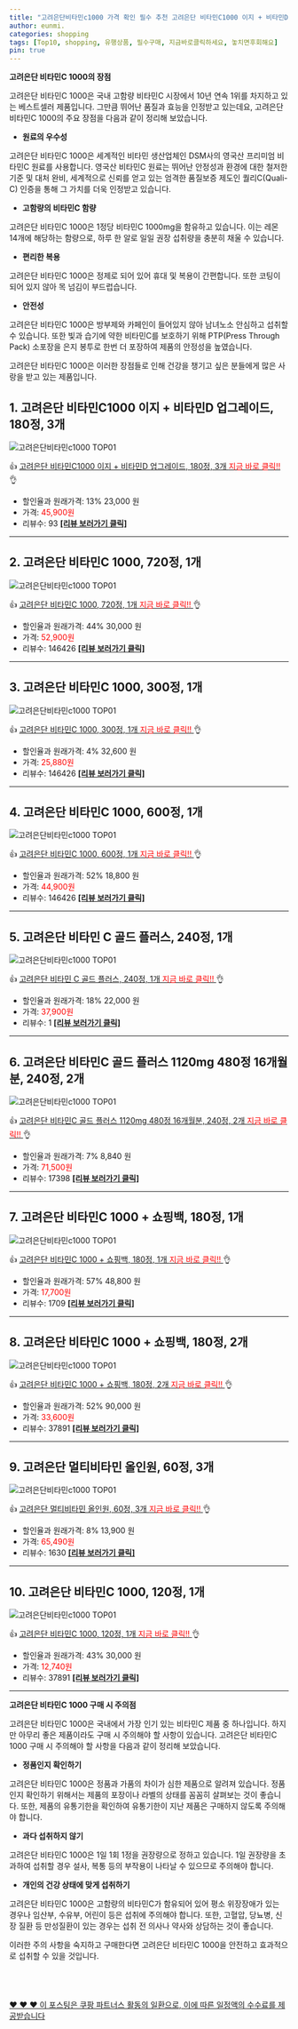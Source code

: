```yaml
---
title: "고려은단비타민c1000 가격 확인 필수 추천 고려은단 비타민C1000 이지 + 비타민D 업그레이드, 180정, 3개 비교 장점 구매가이드"
author: eunmi.
categories: shopping
tags: [Top10, shopping, 유행상품, 필수구매, 지금바로클릭하세요, 놓치면후회해요]
pin: true
---
```

**고려은단 비타민C 1000의 장점**

고려은단 비타민C 1000은 국내 고함량 비타민C 시장에서 10년 연속 1위를 차지하고 있는 베스트셀러 제품입니다. 그만큼 뛰어난 품질과 효능을 인정받고 있는데요, 고려은단 비타민C 1000의 주요 장점을 다음과 같이 정리해 보았습니다.

* **원료의 우수성**

고려은단 비타민C 1000은 세계적인 비타민 생산업체인 DSM사의 영국산 프리미엄 비타민C 원료를 사용합니다. 영국산 비타민C 원료는 뛰어난 안정성과 환경에 대한 철저한 기준 및 대처 완비, 세계적으로 신뢰를 얻고 있는 엄격한 품질보증 제도인 퀄리C(Quali-C) 인증을 통해 그 가치를 더욱 인정받고 있습니다.

* **고함량의 비타민C 함량**

고려은단 비타민C 1000은 1정당 비타민C 1000mg을 함유하고 있습니다. 이는 레몬 14개에 해당하는 함량으로, 하루 한 알로 일일 권장 섭취량을 충분히 채울 수 있습니다.

* **편리한 복용**

고려은단 비타민C 1000은 정제로 되어 있어 휴대 및 복용이 간편합니다. 또한 코팅이 되어 있지 않아 목 넘김이 부드럽습니다.

* **안전성**

고려은단 비타민C 1000은 방부제와 카페인이 들어있지 않아 남녀노소 안심하고 섭취할 수 있습니다. 또한 빛과 습기에 약한 비타민C를 보호하기 위해 PTP(Press Through Pack) 소포장을 은지 봉투로 한번 더 포장하여 제품의 안정성을 높였습니다.

고려은단 비타민C 1000은 이러한 장점들로 인해 건강을 챙기고 싶은 분들에게 많은 사랑을 받고 있는 제품입니다.

   

## 1. 고려은단 비타민C1000 이지 + 비타민D 업그레이드, 180정, 3개

![고려은단비타민c1000 TOP01](https://thumbnail6.coupangcdn.com/thumbnails/remote/230x230ex/image/vendor_inventory/1905/c477a150a27a89eeee58b7dda22b7d7bc317216f141ab8b1d936395fb610.png)


👍 [고려은단 비타민C1000 이지 + 비타민D 업그레이드, 180정, 3개 <font color=red> 지금 바로 클릭!! </font> ](https://link.coupang.com/re/AFFSDP?lptag=AF3617701&subid=GithubCoopas&pageKey=5307090358&traceid=V0-153&itemId=9188738966&vendorItemId=78008647843) 👌 


- 할인율과 원래가격: 13%  23,000   원
- 가격: <span style='color:red'>45,900원</span>
- 리뷰수: 93  [**[리뷰 보러가기 클릭]**](https://link.coupang.com/re/AFFSDP?lptag=AF3617701&subid=GithubCoopas&pageKey=5307090358&traceid=V0-153&itemId=9188738966&vendorItemId=78008647843)

---


   

## 2. 고려은단 비타민C 1000, 720정, 1개

![고려은단비타민c1000 TOP01](https://thumbnail8.coupangcdn.com/thumbnails/remote/230x230ex/image/vendor_inventory/e775/74dcd9bd61b53e11d973b54b4577f5b46195efff3c1bf797862a3d8d3721.jpg)


👍 [고려은단 비타민C 1000, 720정, 1개 <font color=red> 지금 바로 클릭!! </font> ](https://link.coupang.com/re/AFFSDP?lptag=AF3617701&subid=GithubCoopas&pageKey=7431508110&traceid=V0-153&itemId=324891&vendorItemId=82310782563) 👌 


- 할인율과 원래가격: 44%  30,000   원
- 가격: <span style='color:red'>52,900원</span>
- 리뷰수: 146426  [**[리뷰 보러가기 클릭]**](https://link.coupang.com/re/AFFSDP?lptag=AF3617701&subid=GithubCoopas&pageKey=7431508110&traceid=V0-153&itemId=324891&vendorItemId=82310782563)

---


   

## 3. 고려은단 비타민C 1000, 300정, 1개

![고려은단비타민c1000 TOP01](https://thumbnail6.coupangcdn.com/thumbnails/remote/230x230ex/image/vendor_inventory/d150/9e8666f3202d158439df21e52af5a0c9748f99a2a3fcda8cce4f8a07371a.jpg)


👍 [고려은단 비타민C 1000, 300정, 1개 <font color=red> 지금 바로 클릭!! </font> ](https://link.coupang.com/re/AFFSDP?lptag=AF3617701&subid=GithubCoopas&pageKey=7431508110&traceid=V0-153&itemId=19927377895&vendorItemId=71054259642) 👌 


- 할인율과 원래가격: 4%  32,600   원
- 가격: <span style='color:red'>25,880원</span>
- 리뷰수: 146426  [**[리뷰 보러가기 클릭]**](https://link.coupang.com/re/AFFSDP?lptag=AF3617701&subid=GithubCoopas&pageKey=7431508110&traceid=V0-153&itemId=19927377895&vendorItemId=71054259642)

---


   

## 4. 고려은단 비타민C 1000, 600정, 1개

![고려은단비타민c1000 TOP01](https://thumbnail9.coupangcdn.com/thumbnails/remote/230x230ex/image/vendor_inventory/b690/8ed9c95a055e823ce903fa59be85e127dd9bf9f7c1f11adc1d8e14eb4b3b.jpg)


👍 [고려은단 비타민C 1000, 600정, 1개 <font color=red> 지금 바로 클릭!! </font> ](https://link.coupang.com/re/AFFSDP?lptag=AF3617701&subid=GithubCoopas&pageKey=7431508110&traceid=V0-153&itemId=6260161690&vendorItemId=82310832054) 👌 


- 할인율과 원래가격: 52%  18,800   원
- 가격: <span style='color:red'>44,900원</span>
- 리뷰수: 146426  [**[리뷰 보러가기 클릭]**](https://link.coupang.com/re/AFFSDP?lptag=AF3617701&subid=GithubCoopas&pageKey=7431508110&traceid=V0-153&itemId=6260161690&vendorItemId=82310832054)

---


   

## 5. 고려은단 비타민 C 골드 플러스, 240정, 1개

![고려은단비타민c1000 TOP01](https://thumbnail7.coupangcdn.com/thumbnails/remote/230x230ex/image/vendor_inventory/3076/833b451388f74ef0556d81f13bfde70fadb21ab2e42998f1cd7c655748b1.png)


👍 [고려은단 비타민 C 골드 플러스, 240정, 1개 <font color=red> 지금 바로 클릭!! </font> ](https://link.coupang.com/re/AFFSDP?lptag=AF3617701&subid=GithubCoopas&pageKey=6256392957&traceid=V0-153&itemId=6260129128&vendorItemId=81209834504) 👌 


- 할인율과 원래가격: 18%  22,000   원
- 가격: <span style='color:red'>37,900원</span>
- 리뷰수: 1  [**[리뷰 보러가기 클릭]**](https://link.coupang.com/re/AFFSDP?lptag=AF3617701&subid=GithubCoopas&pageKey=6256392957&traceid=V0-153&itemId=6260129128&vendorItemId=81209834504)

---


   

## 6. 고려은단 비타민C 골드 플러스 1120mg 480정 16개월분, 240정, 2개

![고려은단비타민c1000 TOP01](https://thumbnail7.coupangcdn.com/thumbnails/remote/230x230ex/image/vendor_inventory/fe76/3f18f0d1baed83b6992b93f63b9209a8497b2d8214c717866db8178a4ba6.png)


👍 [고려은단 비타민C 골드 플러스 1120mg 480정 16개월분, 240정, 2개 <font color=red> 지금 바로 클릭!! </font> ](https://link.coupang.com/re/AFFSDP?lptag=AF3617701&subid=GithubCoopas&pageKey=6256392957&traceid=V0-153&itemId=12923788961&vendorItemId=81209834522) 👌 


- 할인율과 원래가격: 7%  8,840   원
- 가격: <span style='color:red'>71,500원</span>
- 리뷰수: 17398  [**[리뷰 보러가기 클릭]**](https://link.coupang.com/re/AFFSDP?lptag=AF3617701&subid=GithubCoopas&pageKey=6256392957&traceid=V0-153&itemId=12923788961&vendorItemId=81209834522)

---


   

## 7. 고려은단 비타민C 1000 + 쇼핑백, 180정, 1개

![고려은단비타민c1000 TOP01](https://thumbnail9.coupangcdn.com/thumbnails/remote/230x230ex/image/retail/images/4703148579049300-059b6a35-47ce-41aa-918b-9a7958e85e8f.jpg)


👍 [고려은단 비타민C 1000 + 쇼핑백, 180정, 1개 <font color=red> 지금 바로 클릭!! </font> ](https://link.coupang.com/re/AFFSDP?lptag=AF3617701&subid=GithubCoopas&pageKey=7431508110&traceid=V0-153&itemId=13855063319&vendorItemId=3000235591) 👌 


- 할인율과 원래가격: 57%  48,800   원
- 가격: <span style='color:red'>17,700원</span>
- 리뷰수: 1709  [**[리뷰 보러가기 클릭]**](https://link.coupang.com/re/AFFSDP?lptag=AF3617701&subid=GithubCoopas&pageKey=7431508110&traceid=V0-153&itemId=13855063319&vendorItemId=3000235591)

---


   

## 8. 고려은단 비타민C 1000 + 쇼핑백, 180정, 2개

![고려은단비타민c1000 TOP01](https://thumbnail6.coupangcdn.com/thumbnails/remote/230x230ex/image/retail/images/1067807893167025-61055de8-347d-439a-a151-7b17ae6baf82.jpg)


👍 [고려은단 비타민C 1000 + 쇼핑백, 180정, 2개 <font color=red> 지금 바로 클릭!! </font> ](https://link.coupang.com/re/AFFSDP?lptag=AF3617701&subid=GithubCoopas&pageKey=7431508110&traceid=V0-153&itemId=7051958662&vendorItemId=84995746489) 👌 


- 할인율과 원래가격: 52%  90,000   원
- 가격: <span style='color:red'>33,600원</span>
- 리뷰수: 37891  [**[리뷰 보러가기 클릭]**](https://link.coupang.com/re/AFFSDP?lptag=AF3617701&subid=GithubCoopas&pageKey=7431508110&traceid=V0-153&itemId=7051958662&vendorItemId=84995746489)

---


   

## 9. 고려은단 멀티비타민 올인원, 60정, 3개

![고려은단비타민c1000 TOP01](https://thumbnail10.coupangcdn.com/thumbnails/remote/230x230ex/image/vendor_inventory/ff07/7a7958f0688281dcc0977d1066b009132141259cd845541843f2063684b4.jpg)


👍 [고려은단 멀티비타민 올인원, 60정, 3개 <font color=red> 지금 바로 클릭!! </font> ](https://link.coupang.com/re/AFFSDP?lptag=AF3617701&subid=GithubCoopas&pageKey=6743604050&traceid=V0-153&itemId=17892709009&vendorItemId=78477362984) 👌 


- 할인율과 원래가격: 8%  13,900   원
- 가격: <span style='color:red'>65,490원</span>
- 리뷰수: 1630  [**[리뷰 보러가기 클릭]**](https://link.coupang.com/re/AFFSDP?lptag=AF3617701&subid=GithubCoopas&pageKey=6743604050&traceid=V0-153&itemId=17892709009&vendorItemId=78477362984)

---


   

## 10. 고려은단 비타민C 1000, 120정, 1개

![고려은단비타민c1000 TOP01](https://thumbnail8.coupangcdn.com/thumbnails/remote/230x230ex/image/vendor_inventory/d1b8/be93e900deab1b12d383e02bdc4c61707083ba0980a538d5d45431754e29.jpg)


👍 [고려은단 비타민C 1000, 120정, 1개 <font color=red> 지금 바로 클릭!! </font> ](https://link.coupang.com/re/AFFSDP?lptag=AF3617701&subid=GithubCoopas&pageKey=7431508110&traceid=V0-153&itemId=13807362447&vendorItemId=87235236031) 👌 


- 할인율과 원래가격: 43%  30,000   원
- 가격: <span style='color:red'>12,740원</span>
- 리뷰수: 37891  [**[리뷰 보러가기 클릭]**](https://link.coupang.com/re/AFFSDP?lptag=AF3617701&subid=GithubCoopas&pageKey=7431508110&traceid=V0-153&itemId=13807362447&vendorItemId=87235236031)

---
**고려은단 비타민C 1000 구매 시 주의점**

고려은단 비타민C 1000은 국내에서 가장 인기 있는 비타민C 제품 중 하나입니다. 하지만 아무리 좋은 제품이라도 구매 시 주의해야 할 사항이 있습니다. 고려은단 비타민C 1000 구매 시 주의해야 할 사항을 다음과 같이 정리해 보았습니다.

* **정품인지 확인하기**

고려은단 비타민C 1000은 정품과 가품의 차이가 심한 제품으로 알려져 있습니다. 정품인지 확인하기 위해서는 제품의 포장이나 라벨의 상태를 꼼꼼히 살펴보는 것이 좋습니다. 또한, 제품의 유통기한을 확인하여 유통기한이 지난 제품은 구매하지 않도록 주의해야 합니다.

* **과다 섭취하지 않기**

고려은단 비타민C 1000은 1일 1회 1정을 권장량으로 정하고 있습니다. 1일 권장량을 초과하여 섭취할 경우 설사, 복통 등의 부작용이 나타날 수 있으므로 주의해야 합니다.

* **개인의 건강 상태에 맞게 섭취하기**

고려은단 비타민C 1000은 고함량의 비타민C가 함유되어 있어 평소 위장장애가 있는 경우나 임산부, 수유부, 어린이 등은 섭취에 주의해야 합니다. 또한, 고혈압, 당뇨병, 신장 질환 등 만성질환이 있는 경우는 섭취 전 의사나 약사와 상담하는 것이 좋습니다.

이러한 주의 사항을 숙지하고 구매한다면 고려은단 비타민C 1000을 안전하고 효과적으로 섭취할 수 있을 것입니다.<br><br><br><br><br> [ ❤ ❤ ❤ 이 포스팅은 쿠팡 파트너스 활동의 일환으로, 이에 따른 일정액의 수수료를 제공받습니다](https://link.coupang.com/a/bcEFyh)